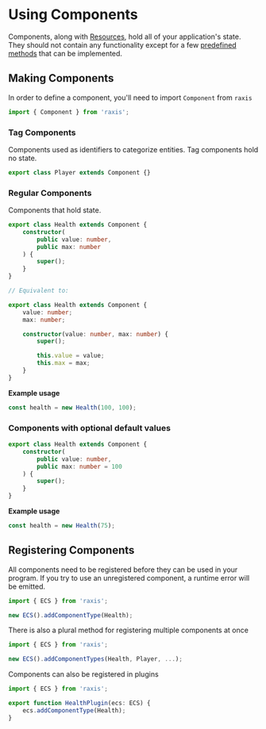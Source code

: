 # Using Components

Components, along with [Resources](./resources.md), hold all of your application's state. They should not contain any functionality except for a few [predefined methods](./docs.md#component) that can be implemented.

## Making Components

In order to define a component, you'll need to import `Component` from `raxis`

```ts
import { Component } from 'raxis';
```

### Tag Components 

Components used as identifiers to categorize entities. Tag components hold no state.

```ts
export class Player extends Component {}
```

### Regular Components

Components that hold state.

```ts
export class Health extends Component {
    constructor(
        public value: number,
        public max: number
    ) {
        super();
    }
}

// Equivalent to:

export class Health extends Component {
    value: number;
    max: number;

    constructor(value: number, max: number) {
        super();

        this.value = value;
        this.max = max;
    }
}
```

**Example usage**

```ts
const health = new Health(100, 100);
```


### Components with optional default values

```ts
export class Health extends Component {
    constructor(
        public value: number,
        public max: number = 100
    ) {
        super();
    }
}
```

**Example usage**

```ts
const health = new Health(75);
```

## Registering Components

All components need to be registered before they can be used in your program. If you try to use an unregistered component, a runtime error will be emitted.

```ts
import { ECS } from 'raxis';

new ECS().addComponentType(Health);
```

There is also a plural method for registering multiple components at once

```ts
import { ECS } from 'raxis';

new ECS().addComponentTypes(Health, Player, ...);
```

Components can also be registered in plugins

```ts
import { ECS } from 'raxis';

export function HealthPlugin(ecs: ECS) {
    ecs.addComponentType(Health);
}
```
